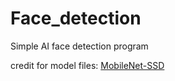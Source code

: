 # Face_detection
Simple AI face detection program

credit for model files:
[MobileNet-SSD](https://github.com/chuanqi305/MobileNet-SSD)